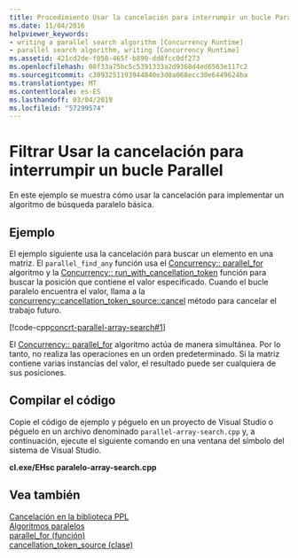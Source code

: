 ```yaml
---
title: Procedimiento Usar la cancelación para interrumpir un bucle Parallel
ms.date: 11/04/2016
helpviewer_keywords:
- writing a parallel search algorithm [Concurrency Runtime]
- parallel search algorithm, writing [Concurrency Runtime]
ms.assetid: 421cd2de-f058-465f-b890-dd8fcc0df273
ms.openlocfilehash: 08f33a75bc5c5391333a2d9368d4ed6563e117c2
ms.sourcegitcommit: c3093251193944840e3d0a068ecc30e6449624ba
ms.translationtype: MT
ms.contentlocale: es-ES
ms.lasthandoff: 03/04/2019
ms.locfileid: "57299574"
---
```

# <a name="how-to-use-cancellation-to-break-from-a-parallel-loop"></a>Filtrar Usar la cancelación para interrumpir un bucle Parallel

En este ejemplo se muestra cómo usar la cancelación para implementar un algoritmo de búsqueda paralelo básica.

## <a name="example"></a>Ejemplo

El ejemplo siguiente usa la cancelación para buscar un elemento en una matriz. El `parallel_find_any` función usa el [Concurrency:: parallel_for](reference/concurrency-namespace-functions.md#parallel_for) algoritmo y la [Concurrency:: run_with_cancellation_token](reference/concurrency-namespace-functions.md#run_with_cancellation_token) función para buscar la posición que contiene el valor especificado. Cuando el bucle paralelo encuentra el valor, llama a la [concurrency::cancellation_token_source::cancel](reference/cancellation-token-source-class.md#cancel) método para cancelar el trabajo futuro.

[!code-cpp[concrt-parallel-array-search#1](../../parallel/concrt/codesnippet/cpp/how-to-use-cancellation-to-break-from-a-parallel-loop_1.cpp)]

El [Concurrency:: parallel_for](reference/concurrency-namespace-functions.md#parallel_for) algoritmo actúa de manera simultánea. Por lo tanto, no realiza las operaciones en un orden predeterminado. Si la matriz contiene varias instancias del valor, el resultado puede ser cualquiera de sus posiciones.

## <a name="compiling-the-code"></a>Compilar el código

Copie el código de ejemplo y péguelo en un proyecto de Visual Studio o péguelo en un archivo denominado `parallel-array-search.cpp` y, a continuación, ejecute el siguiente comando en una ventana del símbolo del sistema de Visual Studio.

**cl.exe/EHsc paralelo-array-search.cpp**

## <a name="see-also"></a>Vea también

[Cancelación en la biblioteca PPL](cancellation-in-the-ppl.md)<br/>
[Algoritmos paralelos](../../parallel/concrt/parallel-algorithms.md)<br/>
[parallel_for (función)](reference/concurrency-namespace-functions.md#parallel_for)<br/>
[cancellation_token_source (clase)](../../parallel/concrt/reference/cancellation-token-source-class.md)
